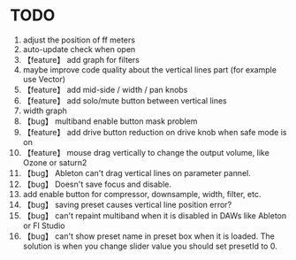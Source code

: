 # TODO

1. adjust the position of ff meters
2. auto-update check when open
3. 【feature】 add graph for filters
4. maybe improve code quality about the vertical lines part (for example use Vector)
5. 【feature】 add mid-side / width / pan knobs
6. 【feature】 add solo/mute button between vertical lines
7. width graph
8. 【bug】 multiband enable button mask problem
9. 【feature】 add drive button reduction on drive knob when safe mode is on
10. 【feature】 mouse drag vertically to change the output volume, like Ozone or saturn2
11. 【bug】 Ableton can't drag vertical lines on parameter pannel.
12. 【bug】 Doesn't save focus and disable.
13. add enable button for compressor, downsample, width, filter, etc.
14. 【bug】 saving preset causes vertical line position error?
15. 【bug】 can't repaint multiband when it is disabled in DAWs like Ableton or Fl Studio
16. 【bug】 can't show preset name in preset box when it is loaded. The solution is when you change slider value you should set presetId to 0.
